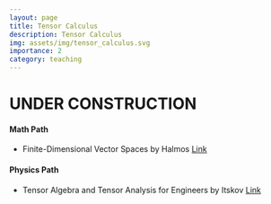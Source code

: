 ```yaml
---
layout: page
title: Tensor Calculus
description: Tensor Calculus
img: assets/img/tensor_calculus.svg
importance: 2
category: teaching
---
```

# UNDER CONSTRUCTION
#### Math Path

* Finite-Dimensional Vector Spaces by Halmos [Link](https://link.springer.com/book/10.1007/978-1-4612-6387-6)  

#### Physics Path

* Tensor Algebra and Tensor Analysis for Engineers by Itskov [Link](https://link.springer.com/book/10.1007/978-3-319-98806-1)  